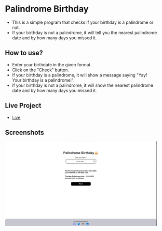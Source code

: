 # Palindrome Birthday

- This is a simple program that checks if your birthday is a palindrome or not.
- If your birthday is not a palindrome, it will tell you the nearest palindrome date and by how many days you missed it.

## How to use?

- Enter your birthdate in the given format.
- Click on the "Check" button.
- If your birthday is a palindrome, it will show a message saying "Yay! Your birthday is a palindrome!".
- If your birthday is not a palindrome, it will show the nearest palindrome date and by how many days you missed it.

## Live Project

- [Live](https://palindromebirthdayv2.netlify.app/)

## Screenshots

![Screenshot](https://github.com/sahsisunny/Palindrome-Birthday/blob/main/assets/palindrome.png)
